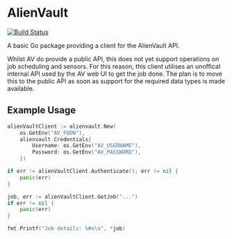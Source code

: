 # AlienVault

[![Build Status](https://travis-ci.org/form3tech-oss/terraform-provider-alienvault.svg?branch=master)](https://travis-ci.org/form3tech-oss/terraform-provider-alienvault)

A basic Go package providing a client for the AlienVault API.

Whilst AV do provide a public API, this does not yet support operations on job scheduling and sensors. For this reason, this client utilises an unoffical internal API used by the AV web UI to get the job done. The plan is to move this to the public API as soon as support for the required data types is made available.

## Example Usage

```go
alienVaultClient := alienvault.New(
    os.GetEnv("AV_FQDN"),
    alienvault.Credentials{
        Username: os.GetEnv("AV_USERNAME"),
        Password: os.GetEnv("AV_PASSWORD"),
    })

if err := alienVaultClient.Authenticate(); err != nil {
    panic(err)
}

job, err := alienVaultClient.GetJob("...")
if err != nil {
    panic(err)
}

fmt.Printf("Job details: %#v\n", *job)
```